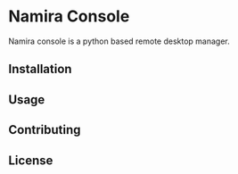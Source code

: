 # Namira Console

Namira console is a python based remote desktop manager.

## Installation



## Usage

## Contributing

## License
